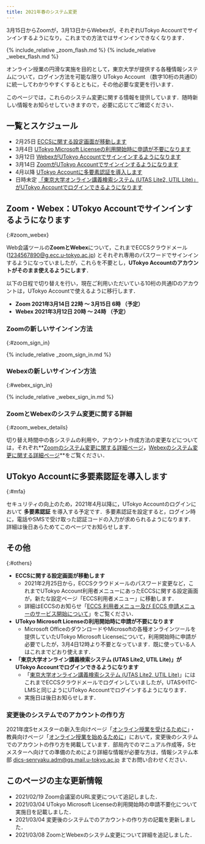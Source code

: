 ```yaml
---
title: 2021年春のシステム変更
---
```


<div class="important-box">3月15日からZoomが，3月13日からWebexが，それぞれUTokyo Accountでサインインするようになり，これまでの方法ではサインインできなくなります．</div>

{% include_relative _zoom_flash.md %}
{% include_relative _webex_flash.md %}

オンライン授業の円滑な実施を目的として，東京大学が提供する各種情報システムについて，ログイン方法を可能な限り UTokyo Account （数字10桁の共通ID）に統一してわかりやすくするとともに，その他必要な変更を行います．

このページでは，これらのシステム変更に関する情報を提供しています．随時新しい情報をお知らせしていきますので，必要に応じてご確認ください．

## 一覧とスケジュール

- 2月25日 [ECCSに関する設定画面が移動します](#eccs)
- 3月4日 [UTokyo Microsoft Licenseの利用開始時に申請が不要になります](#microsoft)
- 3月12日 [WebexがUTokyo Accountでサインインするようになります](#zoom_webex)
- 3月14日 [ZoomがUTokyo Accountでサインインするようになります](#zoom_webex)
- 4月以降 [UTokyo Accountに多要素認証を導入します](#mfa)
- 日時未定 [「東京大学オンライン講義検索システム (UTAS Lite2, UTIL Lite)」がUTokyo Accountでログインできるようになります](#lite)

## Zoom・Webex：UTokyo Accountでサインインするようになります
{:#zoom_webex}

Web会議ツールの**ZoomとWebex**について，これまでECCSクラウドメール (1234567890@g.ecc.u-tokyo.ac.jp) とそれぞれ専用のパスワードでサインインするようになっていましたが，これらを不要とし，**UTokyo Accountのアカウントがそのまま使えるようにします**．

以下の日程で切り替えを行い，現在ご利用いただいている10桁の共通IDのアカウントは，UTokyo Accountで使えるように移行します．

- **Zoom 2021年3月14日 22時 ～ 3月15日 6時 （予定）**
- **Webex 2021年3月12日 20時 ～ 24時 （予定）**

### Zoomの新しいサインイン方法
{:#zoom_sign_in}

{% include_relative _zoom_sign_in.md %}

### Webexの新しいサインイン方法
{:#webex_sign_in}

{% include_relative _webex_sign_in.md %}

### ZoomとWebexのシステム変更に関する詳細
{:#zoom_webex_details}

切り替え時間中の各システムの利用や，アカウント作成方法の変更などについては，それぞれ**[Zoomのシステム変更に関する詳細ページ](zoom)**，**[Webexのシステム変更に関する詳細ページ](webex)**をご覧ください．

## UTokyo Accountに多要素認証を導入します
{:#mfa}

セキュリティの向上のため，2021年4月以降に，UTokyo Accountのログインにおいて **多要素認証** を導入する予定です．多要素認証を設定すると，ログイン時に，電話やSMSで受け取った認証コードの入力が求められるようになります．詳細は後日あらためてこのページでお知らせします．

## その他
{:#others}

- <span id="eccs">**ECCSに関する設定画面が移動します**</span>
    - 2021年2月25日から，ECCSクラウドメールのパスワード変更など，これまでUTokyo Account利用者メニューにあったECCSに関する設定画面が，新たな設定ページ「ECCS利用者メニュー」に移動します．
    - 詳細はECCSのお知らせ「[ECCS 利用者メニュー及び ECCS 申請メニューのサービス開始について](https://www.ecc.u-tokyo.ac.jp/announcement/2021/02/09_3258.html)」をご覧ください．
- <span id="microsoft">**UTokyo Microsoft Licenseの利用開始時に申請が不要になります**</span>
    - Microsoft OfficeのダウンロードやMicrosoftの各種オンラインツールを提供していたUTokyo Microsoft Licenseについて，利用開始時に申請が必要でしたが，3月4日12時より不要となっています．既に使っている人はこれまでどおり使えます．
- <span id="lite">**「東京大学オンライン講義検索システム (UTAS Lite2, UTIL Lite)」がUTokyo Accountでログインできるようになります**</span>
    - 「[東京大学オンライン講義検索システム (UTAS Lite2, UTIL Lite)](https://utelecon-directory.adm.u-tokyo.ac.jp/)」にはこれまでECCSクラウドメールでログインしていましたが，UTASやITC-LMSと同じようにUTokyo Accountでログインするようになります．
    - 実施日は後日お知らせします．

### 変更後のシステムでのアカウントの作り方

2021年度Sセメスターの新入生向けページ「[オンライン授業を受けるために](/oc/)」・教員向けページ「[オンライン授業を始めるために](/faculty_members/)」において，変更後のシステムでのアカウントの作り方を掲載しています．部局内でのマニュアル作成等，Sセメスターへ向けての準備のためにより詳細な情報が必要な方は，情報システム本部 dics-senryaku.adm@gs.mail.u-tokyo.ac.jp までお問い合わせください．

## このページの主な更新情報

- 2021/02/19 Zoom会議室のURL変更について追記しました．
- 2021/03/04 UTokyo Microsoft Licenseの利用開始時の申請不要化について実施日を記載しました．
- 2021/03/04 変更後のシステムでのアカウントの作り方の記載を更新しました．
- 2021/03/08 ZoomとWebexのシステム変更について詳細を追記しました．
